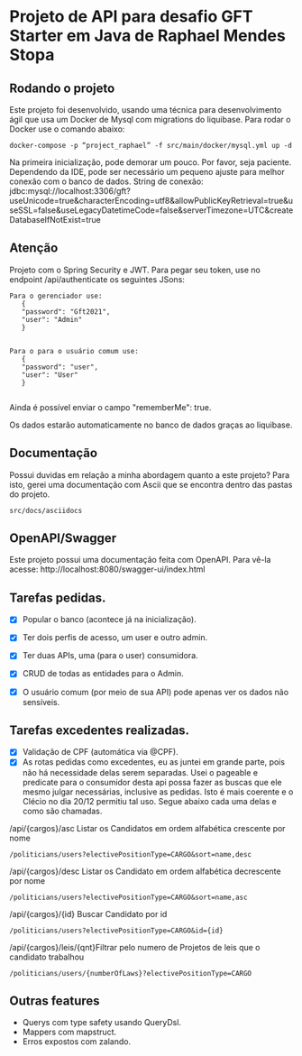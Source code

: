 # Projeto de API para desafio GFT Starter em Java de Raphael Mendes Stopa

## Rodando o projeto

Este projeto foi desenvolvido, usando uma técnica para desenvolvimento ágil que usa um Docker de Mysql com migrations do liquibase. Para rodar o Docker use o comando abaixo:

```
docker-compose -p “project_raphael” -f src/main/docker/mysql.yml up -d
```

Na primeira inicialização, pode demorar um pouco. Por favor, seja paciente. Dependendo da IDE, pode ser necessário um pequeno ajuste para melhor conexão com o banco de dados. String de conexão: jdbc:mysql://localhost:3306/gft?useUnicode=true&characterEncoding=utf8&allowPublicKeyRetrieval=true&useSSL=false&useLegacyDatetimeCode=false&serverTimezone=UTC&createDatabaseIfNotExist=true


## Atenção

Projeto com o Spring Security e JWT. Para pegar seu token, use no endpoint /api/authenticate os seguintes JSons:

```
Para o gerenciador use:
   {
   "password": "Gft2021",
   "user": "Admin"
   }
  

Para o para o usuário comum use:
   {
   "password": "user",
   "user": "User"
   }
  
```
Ainda é possível enviar o campo "rememberMe": true.

Os dados estarão automaticamente no banco de dados graças ao liquibase.


## Documentação
Possui duvidas em relação a minha abordagem quanto a este projeto? Para isto, gerei uma documentação com Ascii que se encontra dentro das pastas do projeto.
```
src/docs/asciidocs
```

## OpenAPI/Swagger
Este projeto possui uma documentação feita com OpenAPI. Para vê-la acesse: http://localhost:8080/swagger-ui/index.html

## Tarefas pedidas.
- [X] Popular o banco (acontece já na inicialização).
- [x] Ter dois perfis de acesso, um user e outro admin.
- [x] Ter duas APIs, uma (para o user) consumidora.
- [x] CRUD de todas as entidades para o Admin.
- [x] O usuário comum (por meio de sua API) pode apenas ver os dados não sensíveis.


## Tarefas excedentes realizadas.
- [X] Validação de CPF (automática via @CPF).
- [X] As rotas pedidas como excedentes, eu as juntei em grande parte, pois não há necessidade delas serem separadas. Usei o pageable e predicate para o consumidor desta api possa fazer as buscas que ele mesmo julgar necessárias, inclusive as pedidas. Isto é mais coerente e o Clécio no dia 20/12 permitiu tal uso. Segue abaixo cada uma delas e como são chamadas.

/api/{cargos}/asc Listar os Candidatos em ordem alfabética crescente por nome
```
/politicians/users?electivePositionType=CARGO&sort=name,desc
```
/api/{cargos}/desc Listar os Candidato em ordem alfabética decrescente por nome
```
/politicians/users?electivePositionType=CARGO&sort=name,asc
```
/api/{cargos}/{id} Buscar Candidato por id
```
/politicians/users?electivePositionType=CARGO&id={id}
```
/api/{cargos}/leis/{qnt}Filtrar pelo numero de Projetos de leis que o candidato trabalhou
```
/politicians/users/{numberOfLaws}?electivePositionType=CARGO
```

## Outras features
* Querys com type safety usando QueryDsl.
* Mappers com mapstruct.
* Erros expostos com zalando.